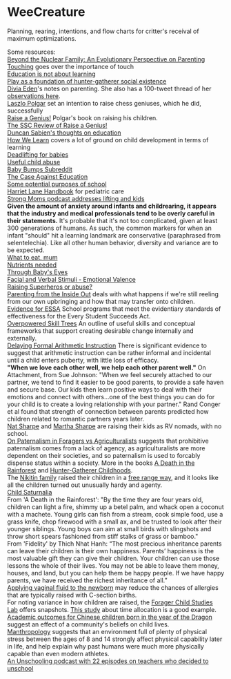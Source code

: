 # WeeCreature
Planning, rearing, intentions, and flow charts for critter's receival of maximum optimizations.

Some resources:  
[Beyond the Nuclear Family: An Evolutionary Perspective on Parenting](https://researchonline.lshtm.ac.uk/id/eprint/2533959/11/Parenting%20COP_revised_inclfigs-1.pdf)  
[Touching](https://www.goodreads.com/book/show/355323.Touching) goes over the importance of touch  
[Education is not about learning](https://www.gwern.net/education-is-not-about-learning)  
[Play as a foundation of hunter-gatherer social existence](https://files.eric.ed.gov/fulltext/EJ1069037.pdf)  
[Divia Eden](https://parentingtheoryandpractice.tumblr.com/)'s notes on parenting. She also has a 100-tweet thread of her [observations here](https://mobile.twitter.com/diviacaroline/status/1206330350118547458).  
[Laszlo Polgar](https://en.wikipedia.org/wiki/L%C3%A1szl%C3%B3_Polg%C3%A1r) set an intention to raise chess geniuses, which he did, successfully  
[Raise a Genius!](https://slatestarcodex.com/Stuff/genius.pdf) Polgar's book on raising his children.  
[The SSC Review of Raise a Genius!](https://slatestarcodex.com/2017/07/31/book-review-raise-a-genius/)  
[Duncan Sabien's thoughts on education](https://medium.com/@ThingMaker/educ-101-axioms-f1cba0c85794#.rsibufxr6)  
[How We Learn](https://www.goodreads.com/book/show/46064083-how-we-learn) covers a lot of ground on child development in terms of learning    
[Deadlifting for babies](https://twitter.com/diviacaroline/status/1313286337647140864?s=20)  
[Useful child abuse](https://www.gwern.net/on-really-trying#useful-child-abuse)  
[Baby Bumps Subreddit](https://www.reddit.com/r/BabyBumps/wiki/index#wiki_common_questions_and_concerns)  
[The Case Against Education](https://press.princeton.edu/books/hardcover/9780691174655/the-case-against-education)  
[Some potential purposes of school](https://www.overcomingbias.com/2010/06/school-attitudes.html)  
[Harriet Lane Handbook](https://www.elsevier.com/books/the-harriet-lane-handbook/the-johns-hopkins-hospital/978-0-323-67407-2) for pediatric care    
[Strong Moms podcast addresses lifting and kids](https://barbell-logic.com/strong-moms-series/)  
**Given the amount of anxiety around infants and childrearing, it appears that the industry and medical professionals tend to be overly careful in their statements.** It's probable that it's not too complicated, given at least 300 generations of humans. As such, the common markers for when an infant "should" hit a learning landmark are conservative (paraphrased from selentelechia). Like all other human behavior, diversity and variance are to be expected.  
[What to eat, mum](https://www.fhcsd.org/prenatal-care/what-to-eat-during-pregnancy/)\
[Nutrients needed](https://www.whattoexpect.com/pregnancy/diet/pregnancy-nutrition-chart/)\
[Through Baby's Eyes](https://www.ncbi.nlm.nih.gov/pmc/articles/PMC5429397/)\
[Facial and Verbal Stimuli - Emotional Valence](https://www.ncbi.nlm.nih.gov/pmc/articles/PMC6676801/)\
[Raising Superheros or abuse?](http://www.idoportal.com/blog)  
[Parenting from the Inside Out](https://www.goodreads.com/book/show/25343.Parenting_From_the_Inside_Out) deals with what happens if we're still reeling from our own upbringing and how that may transfer onto children.  
[Evidence for ESSA](https://www.evidenceforessa.org/) School programs that meet the evidentiary standards of effectiveness for the Every Student Succeeds Act.  
[Overpowered Skill Trees](https://docs.google.com/document/d/1ZqsNSY7xSELjdRI9IQsh1wX_QXfUD74UwmKyqw48CXw/edit?usp=drivesdk) An outline of useful skills and conceptual frameworks that support creating desirable change internally and externally.  
[Delaying Formal Arithmetic Instruction](https://www.triviumpursuit.com/articles/research_on_teaching_math.php) There is significant evidence to suggest that arithmetic instruction can be rather informal and incidental until a child enters puberty, with little loss of efficacy.  
**"When we love each other well, we help each other parent well."** On Attachment, from Sue Johnson: "When we feel securely attached to our partner, we tend to find it easier to be good parents, to provide a safe haven and secure base. Our kids then learn positive ways to deal with their emotions and connect with others...one of the best things you can do for your child is to create a loving relationship with your partner." Rand Conger et al found that strength of connection between parents predicted how children related to romantic partners years later.  
[Nat Sharpe](http://natsharpe.com/) and [Martha Sharpe](https://www.marthacodes.com/) are raising their kids as RV nomads, with no school.  
[On Paternalism in Foragers vs Agriculturalists](https://www.overcomingbias.com/2019/08/explaining-paternalism.html) suggests that prohibitive paternalism comes from a lack of agency, as agriculturalists are more dependent on their societies, and so paternalism is used to forcably dispense status within a society. More in the books [A Death in the Rainforest](https://www.washingtonpost.com/outlook/as-a-language-dies-who-will-mourn-should-anyone/2019/08/08/82758330-9ccc-11e9-9ed4-c9089972ad5a_story.html) and [Hunter-Gatherer Childhoods](https://books.google.com.br/books?id=8CExDwAAQBAJ&pg=PT351&lpg=PT351&redir_esc=y#v=onepage&q&f=false).  
The [Nikitin family](https://www.youtube.com/watch?v=EcqZrky7iNw) raised their children in a [free range way](http://nikitiny.ru/pro-semyu-nikitinyh#Principy), and it looks like all the children turned out unusually hardy and agenty.  
[Child Saturnalia](https://www.theguardian.com/lifeandstyle/2021/oct/17/we-put-our-child-in-charge-for-a-day-it-was-both-terrifying-and-freeing)  
From 'A Death in the Rainforest': "By the time they are four years old, children can light a fire, shimmy up a betel palm, and whack open a coconut with a machete. Young girls can fish from a stream, cook simple food, use a grass knife, chop firewood with a small ax, and be trusted to look after their younger siblings. Young boys can aim at small birds with slingshots and throw short spears fashioned from stiff stalks of grass or bamboo."  
From 'Fidelity' by Thich Nhat Hanh: “The most precious inheritance parents can leave their children is their own happiness. Parents’ happiness is the most valuable gift they can give their children. Your children can use those lessons the whole of their lives. You may not be able to leave them money, houses, and land, but you can help them be happy people. If we have happy parents, we have received the richest inheritance of all.”  
[Applying vaginal fluid to the newborn](https://www.nature.com/articles/nm.4039) may reduce the chances of allergies that are typically raised with C-section births.  
For noting variance in how children are raised, the [Forager Child Studies Lab](https://foragerchildstudies.wixsite.com/home/our-research) offers snapshots. [This study](https://osf.io/preprints/socarxiv/94udc/) about time allocation is a good example.  
[Academic outcomes for Chinese children born in the year of the Dragon](https://www.journals.uchicago.edu/doi/pdf/10.1086/712476?casa_token=B8GJtOZOjAgAAAAA:yQGXB1XVTsXfkf-ZSH9PS0nGqd9uPsGdtj0oftj8X_VSlJ6z7G7MzArD3F49lpe3aF86kGSxJ0o5) suggest an effect of a community's beliefs on child lives.  
[Manthropology](https://www.huffpost.com/entry/pre-modern-man_b_836265) suggests that an environment full of plenty of physical stress between the ages of 8 and 14 strongly affect physical capability later in life, and help explain why past humans were much more physically capable than even modern athletes.  
[An Unschooling podcast with 22 episodes on teachers who decided to unschool](https://livingjoyfully.ca/teachers-turned-unschoolers/)
